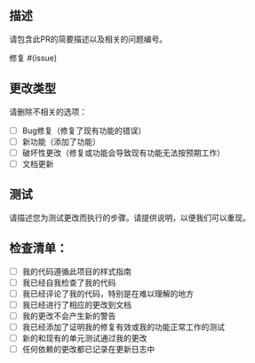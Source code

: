 ## 描述
请包含此PR的简要描述以及相关的问题编号。

修复 #(issue)

## 更改类型
请删除不相关的选项：

- [ ] Bug修复（修复了现有功能的错误）
- [ ] 新功能（添加了功能）
- [ ] 破坏性更改（修复或功能会导致现有功能无法按预期工作）
- [ ] 文档更新

## 测试
请描述您为测试更改而执行的步骤。请提供说明，以便我们可以重现。

## 检查清单：
- [ ] 我的代码遵循此项目的样式指南
- [ ] 我已经自我检查了我的代码
- [ ] 我已经评论了我的代码，特别是在难以理解的地方
- [ ] 我已经进行了相应的更改到文档
- [ ] 我的更改不会产生新的警告
- [ ] 我已经添加了证明我的修复有效或我的功能正常工作的测试
- [ ] 新的和现有的单元测试通过我的更改
- [ ] 任何依赖的更改都已记录在更新日志中 